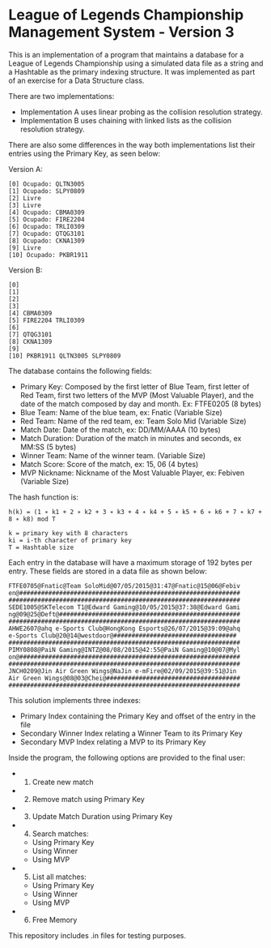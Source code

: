 # League of Legends Championship Management System - Version 3
This is an implementation of a program that maintains a database for a League of Legends Championship using a simulated data file as a string and a Hashtable as the primary indexing structure. It was implemented as part of an exercise for a Data Structure class.

There are two implementations:
- Implementation A uses linear probing as the collision resolution strategy. 
- Implementation B uses chaining with linked lists as the collision resolution strategy. 

There are also some differences in the way both implementations list their entries using the Primary Key, as seen below:

Version A:
```
[0] Ocupado: QLTN3005
[1] Ocupado: SLPY0809
[2] Livre
[3] Livre
[4] Ocupado: CBMA0309
[5] Ocupado: FIRE2204
[6] Ocupado: TRLI0309
[7] Ocupado: QTQG3101
[8] Ocupado: CKNA1309
[9] Livre
[10] Ocupado: PKBR1911
```

Version B:
```
[0]
[1]
[2]
[3]
[4] CBMA0309
[5] FIRE2204 TRLI0309
[6]
[7] QTQG3101
[8] CKNA1309
[9]
[10] PKBR1911 QLTN3005 SLPY0809
```

The database contains the following fields:

- Primary Key: Composed by the first letter of Blue Team, first letter of Red Team, first two letters of the MVP (Most Valuable Player), and the date of the match composed by day and month. Ex: FTFE0205 (8 bytes)
- Blue Team: Name of the blue team, ex: Fnatic (Variable Size)
- Red Team: Name of the red team, ex: Team Solo Mid (Variable Size)
- Match Date: Date of the match, ex: DD/MM/AAAA (10 bytes)
- Match Duration: Duration of the match in minutes and seconds, ex MM:SS (5 bytes)
- Winner Team: Name of the winner team. (Variable Size)
- Match Score: Score of the match, ex: 15, 06 (4 bytes) 
- MVP Nickname: Nickname of the Most Valuable Player, ex: Febiven (Variable Size)

The hash function is:
```
h(k) = (1 ∗ k1 + 2 ∗ k2 + 3 ∗ k3 + 4 ∗ k4 + 5 ∗ k5 + 6 ∗ k6 + 7 ∗ k7 + 8 ∗ k8) mod T

k = primary key with 8 characters
ki = i-th character of primary key
T = Hashtable size
```

Each entry in the database will have a maximum storage of 192 bytes per entry. These fields are stored in a data file as shown below:

```
FTFE0705@Fnatic@Team SoloMid@07/05/2015@31:47@Fnatic@15@06@Febiv
en@#############################################################
################################################################
SEDE1005@SKTelecom T1@Edward Gaming@10/05/2015@37:38@Edward Gami
ng@09@25@Deft@##################################################
################################################################
AHWE2607@ahq e-Sports Club@HongKong Esports@26/07/2015@39:09@ahq
e-Sports Club@20@14@westdoor@##################################
################################################################
PIMY0808@PaiN Gaming@INTZ@08/08/2015@42:55@PaiN Gaming@10@07@Myl
on@#############################################################
################################################################
JNCH0209@Jin Air Green Wings@NaJin e-mFire@02/09/2015@39:51@Jin
Air Green Wings@08@03@Chei@#####################################
################################################################
```

This solution implements three indexes:

- Primary Index containing the Primary Key and offset of the entry in the file
- Secondary Winner Index relating a Winner Team to its Primary Key
- Secondary MVP Index relating a MVP to its Primary Key

Inside the program, the following options are provided to the final user:
- 1. Create new match
- 2. Remove match using Primary Key
- 3. Update Match Duration using Primary Key 
- 4. Search matches:
  - Using Primary Key
  - Using Winner
  - Using MVP
- 5. List all matches:
  - Using Primary Key
  - Using Winner
  - Using MVP
- 6. Free Memory

This repository includes .in files for testing purposes.
